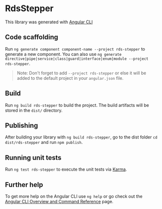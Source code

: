 # RdsStepper

This library was generated with [Angular CLI](https://github.com/angular/angular-cli)

## Code scaffolding

Run `ng generate component component-name --project rds-stepper` to generate a new component. You can also use `ng generate directive|pipe|service|class|guard|interface|enum|module --project rds-stepper`.
> Note: Don't forget to add `--project rds-stepper` or else it will be added to the default project in your `angular.json` file. 

## Build

Run `ng build rds-stepper` to build the project. The build artifacts will be stored in the `dist/` directory.

## Publishing

After building your library with `ng build rds-stepper`, go to the dist folder `cd dist/rds-stepper` and run `npm publish`.

## Running unit tests

Run `ng test rds-stepper` to execute the unit tests via [Karma](https://karma-runner.github.io).

## Further help

To get more help on the Angular CLI use `ng help` or go check out the [Angular CLI Overview and Command Reference](https://angular.io/cli) page.
